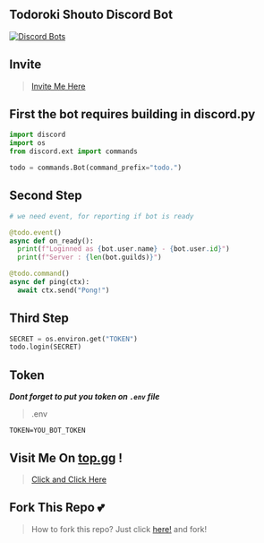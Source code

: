 ## Todoroki Shouto Discord Bot
[![Discord Bots](https://top.gg/api/widget/714330708365148190.svg)](https://top.gg/bot/714330708365148190)

## Invite
> [Invite Me Here](https://discord.com/api/oauth2/authorize?client_id=714330708365148190&permissions=8&scope=bot)

## First the bot requires building in discord.py
``` python
import discord
import os
from discord.ext import commands

todo = commands.Bot(command_prefix="todo.")
```

##  Second Step
``` python
# we need event, for reporting if bot is ready

@todo.event()
async def on_ready():
  print(f"Loginned as {bot.user.name} - {bot.user.id}")
  print(f"Server : {len(bot.guilds)}")

@todo.command()
async def ping(ctx):
  await ctx.send("Pong!")
```

##  Third Step

``` python
SECRET = os.environ.get("TOKEN")
todo.login(SECRET)
```

## Token
***Dont forget to put you token on `.env` file***

> .env
``` env
TOKEN=YOU_BOT_TOKEN
```
 ## Visit Me On [top.gg](https://top.gg) !
> [Click and Click Here](https://top.gg/bot/714330708365148190)

## Fork This Repo 💕
> How to fork this repo? Just click [here!](https://github.com/Jovantri10/TodorokiShouto/fork) and fork!

